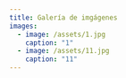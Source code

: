 ```yaml
---
title: Galería de imgágenes
images:
  - image: /assets/1.jpg
    caption: "1"
  - image: /assets/11.jpg
    caption: "11"
---
```

